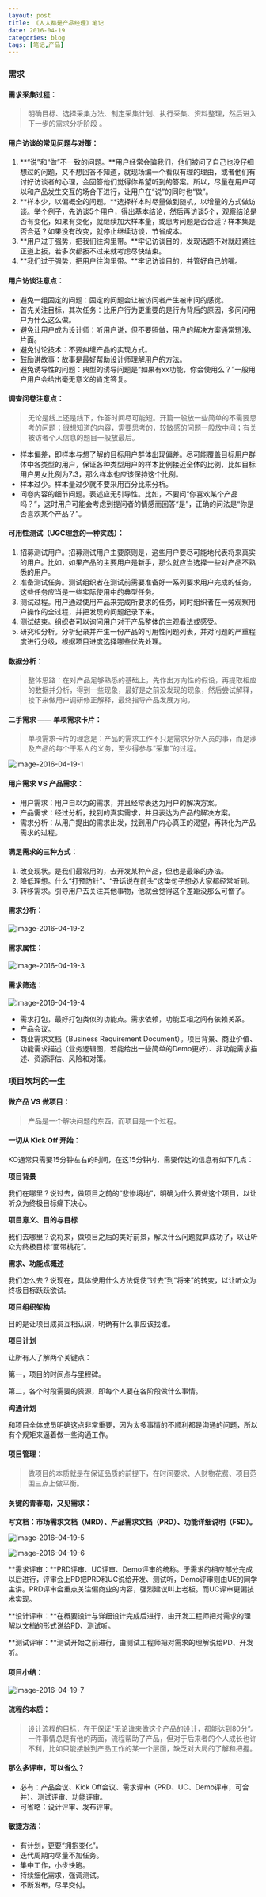 ```yaml
---
layout: post
title: 《人人都是产品经理》笔记
date: 2016-04-19
categories: blog
tags: [笔记,产品]
---
```


### 需求

#### 需求采集过程：

>明确目标、选择采集方法、制定采集计划、执行采集、资料整理，然后进入下一步的需求分析阶段 。

#### 用户访谈的常见问题与对策：

1. **“说”和“做”不一致的问题。**用户经常会骗我们，他们被问了自己也没仔细想过的问题，又不想回答不知道，就现场编一个看似有理的理由，或者他们有讨好访谈者的心理，会回答他们觉得你希望听到的答案。所以，尽量在用户可以和产品发生交互的场合下进行，让用户在“说”的同时也“做”。
2. **样本少，以偏概全的问题。**选择样本时尽量做到随机，以增量的方式做访谈。举个例子，先访谈5个用户，得出基本结论，然后再访谈5个，观察结论是否有变化，如果有变化，就继续加大样本量，或思考问题是否合适？样本集是否合适？如果没有改变，就停止继续访谈，节省成本。
3. **用户过于强势，把我们往沟里带。**牢记访谈目的，发现话题不对就赶紧往正道上扳，若多次都扳不过来就考虑尽快结束。
4. **我们过于强势，把用户往沟里带。**牢记访谈目的，并管好自己的嘴。

#### 用户访谈注意点：

* 避免一组固定的问题：固定的问题会让被访问者产生被审问的感觉。
* 首先关注目标，其次任务：比用户行为更重要的是行为背后的原因，多问问用户为什么这么做。
* 避免让用户成为设计师：听用户说，但不要照做，用户的解决方案通常短浅、片面。
* 避免讨论技术：不要纠缠产品的实现方式。
* 鼓励讲故事：故事是最好帮助设计师理解用户的方法。
* 避免诱导性的问题：典型的诱导问题是“如果有xx功能，你会使用么？”一般用户用户会给出毫无意义的肯定答复。

#### 调查问卷注意点：

>无论是线上还是线下，作答时间尽可能短。开篇一般放一些简单的不需要思考的问题；很想知道的内容，需要思考的，较敏感的问题一般放中间；有关被访者个人信息的题目一般放最后。

* 样本偏差，即样本与想了解的目标用户群体出现偏差。尽可能覆盖目标用户群体中各类型的用户，保证各种类型用户的样本比例接近全体的比例，比如目标用户男女比例为7:3，那么样本也应该保持这个比例。
* 样本过少。样本量过少就不要采用百分比来分析。
* 问卷内容的细节问题。表述应无引导性。比如，不要问“你喜欢某个产品吗？”，这时用户可能会考虑到提问者的情感而回答“是”，正确的问法是“你是否喜欢某个产品？”。

#### 可用性测试（UGC理念的一种实践）：

1. 招募测试用户。招募测试用户主要原则是，这些用户要尽可能地代表将来真实的用户。比如，如果产品的主要用户是新手，那么就应当选择一些对产品不熟悉的用户。
2. 准备测试任务。测试组织者在测试前需要准备好一系列要求用户完成的任务，这些任务应当是一些实际使用中的典型任务。
3. 测试过程。用户通过使用产品来完成所要求的任务，同时组织者在一旁观察用户操作的全过程，并把发现的问题纪录下来。
4. 测试结束。组织者可以询问用户对于产品整体的主观看法或感受。
5. 研究和分析。分析纪录并产生一份产品的可用性问题列表，并对问题的严重程度进行分级，根据项目进度选择哪些优先处理。

#### 数据分析：

>整体思路：在对产品足够熟悉的基础上，先作出方向性的假设，再提取相应的数据并分析，得到一些现象，最好是之前没发现的现象，然后尝试解释，接下来做用户调研修正解释，最终指导产品发展方向。

#### 二手需求 —— 单项需求卡片：

>单项需求卡片的理念是：产品的需求工作不只是需求分析人员的事，而是涉及产品的每个干系人的义务，至少得参与“采集”的过程。

![image-2016-04-19-1](http://7xsv37.com1.z0.glb.clouddn.com/danxiangxuqiukapian.png)

#### 用户需求 VS 产品需求：

* 用户需求：用户自以为的需求，并且经常表达为用户的解决方案。
* 产品需求：经过分析，找到的真实需求，并且表达为产品的解决方案。
* 需求分析：从用户提出的需求出发，找到用户内心真正的渴望，再转化为产品需求的过程。

#### 满足需求的三种方式：

1. 改变现状。是我们最常用的，去开发某种产品，但也是最笨的办法。
2. 降低理想。什么“打预防针”、“丑话说在前头”这类句子想必大家都经常听到。
3. 转移需求。引导用户去关注其他事物，他就会觉得这个差距没那么可憎了。

#### 需求分析：

![image-2016-04-19-2](http://7xsv37.com1.z0.glb.clouddn.com/xuqiufenxi.png)

#### 需求属性：

![image-2016-04-19-3](http://7xsv37.com1.z0.glb.clouddn.com/xuqiushuxin.png)

#### 需求筛选：

![image-2016-04-19-4](http://7xsv37.com1.z0.glb.clouddn.com/xuqiushaixuan.png)

* 需求打包，最好打包类似的功能点。需求依赖，功能互相之间有依赖关系。
* 产品会议。
* 商业需求文档（Business Requirement Document）。项目背景、商业价值、功能需求描述（业务逻辑图，若能给出一些简单的Demo更好）、非功能需求描述、资源评估、风险和对策。

### 项目坎坷的一生

#### 做产品 VS 做项目：

>产品是一个解决问题的东西，而项目是一个过程。

#### 一切从 Kick Off 开始：

KO通常只需要15分钟左右的时间，在这15分钟内，需要传达的信息有如下几点：

**项目背景**

我们在哪里？说过去，做项目之前的“悲惨境地”，明确为什么要做这个项目，以让听众为终极目标痛下决心。

**项目意义、目的与目标**

我们去哪里？说将来，做项目之后的美好前景，解决什么问题就算成功了，以让听众为终极目标“面带桃花”。

**需求、功能点概述**

我们怎么去？说现在，具体使用什么方法促使“过去”到“将来”的转变，以让听众为终极目标跃跃欲试。

**项目组织架构**

目的是让项目成员互相认识，明确有什么事应该找谁。

**项目计划**

让所有人了解两个关键点：

第一，项目的时间点与里程碑。

第二，各个时段需要的资源，即每个人要在各阶段做什么事情。

**沟通计划**

和项目全体成员明确这点非常重要，因为太多事情的不顺利都是沟通的问题，所以有个规矩来逼着做一些沟通工作。

#### 项目管理：

>做项目的本质就是在保证品质的前提下，在时间要求、人财物花费、项目范围三点上做平衡。

#### 关键的青春期，又见需求：

**写文档：市场需求文档（MRD）、产品需求文档（PRD）、功能详细说明（FSD）。**

![image-2016-04-19-5](http://7xsv37.com1.z0.glb.clouddn.com/xuqiuwendang.png)

![image-2016-04-19-6](http://7xsv37.com1.z0.glb.clouddn.com/UCmoban.png)

**需求评审：**PRD评审、UC评审、Demo评审的统称。于需求的相应部分完成以后进行，评审会上PD把PRD和UC说给开发、测试听，Demo评审则由UE的同学主讲。PRD评审会重点关注偏商业的内容，强烈建议叫上老板。而UC评审更偏技术实现。

**设计评审：**在概要设计与详细设计完成后进行，由开发工程师把对需求的理解以文档的形式说给PD、测试听。

**测试评审：**测试开始之前进行，由测试工程师把对需求的理解说给PD、开发听。

#### 项目小结：

![image-2016-04-19-7](http://7xsv37.com1.z0.glb.clouddn.com/zhoubao.png)

#### 流程的本质：

>设计流程的目标，在于保证“无论谁来做这个产品的设计，都能达到80分”。
一件事情总是有他的两面，流程帮助了产品，但对于后来者的个人成长也许不利，比如只能接触到产品工作的某一个层面，缺乏对大局的了解和把握。

#### 那么多评审，可以省么？

* 必有：产品会议、Kick Off会议、需求评审（PRD、UC、Demo评审，可合并）、测试评审、功能评审。
* 可省略：设计评审、发布评审。

#### 敏捷方法：

* 有计划，更要“拥抱变化”。
* 迭代周期内尽量不加任务。
* 集中工作，小步快跑。
* 持续细化需求，强调测试。
* 不断发布，尽早交付。
